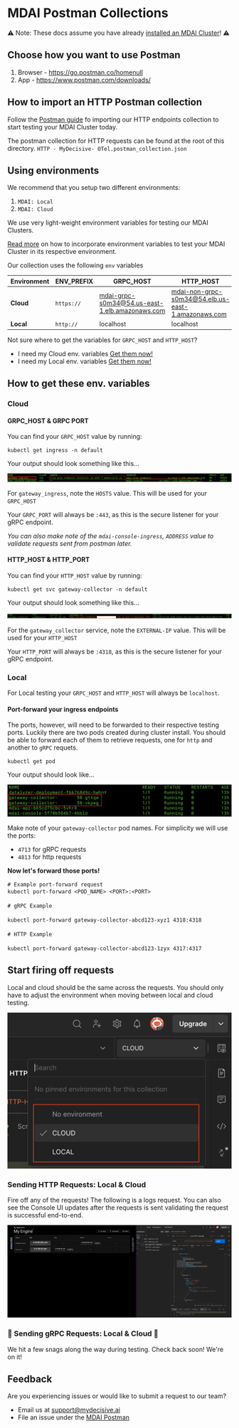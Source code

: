 # MDAI Postman Collections

⚠️ Note: These docs assume you have already [installed an MDAI Cluster](https://docs.mydecisive.ai/install/installation.html)! ⚠️

## Choose how you want to use Postman

1. Browser - https://go.postman.co/homenull
2. App - https://www.postman.com/downloads/

## How to import an HTTP Postman collection

Follow the [Postman guide](https://learning.postman.com/docs/getting-started/importing-and-exporting/importing-data/) fo importing our HTTP endpoints collection to start testing your MDAI Cluster today.

The postman collection for HTTP requests can be found at the root of this directory.
`HTTP - MyDecisive- OTel.postman_collection.json`

## Using environments

We recommend that you setup two different environments:
1. `MDAI: Local`
2. `MDAI: Cloud`

We use very light-weight environment variables for testing our MDAI Clusters.

[Read more](https://learning.postman.com/docs/sending-requests/variables/environment-variables/) on how to incorporate environment variables to test your MDAI Cluster in its respective environment.


Our collection uses the following `env` variables

| Environment | ENV_PREFIX | GRPC_HOST                                      | HTTP_HOST                                          | GRPC_PORT | HTTP_PORT |
|-------------| -----------|------------------------------------------------|----------------------------------------------------|-----------|-----------|
| **Cloud**   | `https://` | mdai-grpc-s0m34@54.us-east-1.elb.amazonaws.com | mdai-non-grpc-s0m34@54.elb.us-east-1.amazonaws.com | 443       | 4318      |
| **Local**   | `http://`  | localhost                                      | localhost                                          | 4317      | 4317      |


Not sure where to get the variables for `GRPC_HOST` and `HTTP_HOST`?
* I need my Cloud env. variables [Get them now!](./README.md#cloud)
* I need my Local env. variables [Get them now!](./README.md#cloud)


## How to get these env. variables



### Cloud

#### GRPC_HOST & GRPC PORT

You can find your `GRPC_HOST` value by running: 

```shell
kubectl get ingress -n default
```

Your output should look something like this...

<a href="ingress-output.png" target="_blank">
  <img alt="example ingress output" src="ingress-output.png" />
</a>

For `gateway_ingress`, note the `HOSTS` value. This will be used for your `GRPC_HOST`

Your `GRPC_PORT` will always be `:443`, as this is the secure listener for your gRPC endpoint.

*You can also make note of the `mdai-console-ingress`, `ADDRESS` value to validate requests sent from postman later.*

#### HTTP_HOST & HTTP_PORT

You can find your `HTTP_HOST` value by running: 

```shell
kubectl get svc gateway-collector -n default
```

Your output should look something like this...

<a href="service-output.png" target="_blank">
  <img alt="example ingress output" src="service-output.png" />
</a>


For the `gateway_collector` service, note the `EXTERNAL-IP` value. This will be used for your `HTTP_HOST`

Your `HTTP_PORT` will always be `:4318`, as this is the secure listener for your gRPC endpoint.


### Local


For Local testing your `GRPC_HOST` and `HTTP_HOST` will always be `localhost`.


#### Port-forward your ingress endpoints

The ports, however, will need to be forwarded to their respective testing ports. Luckily there are two pods created during cluster install. You should be able to forward each of them to retrieve requests, one for `http` and another to `gRPC` requets.

```shell
kubectl get pod
```

Your output should look like...

<a href="pods-output.png" target="_blank">
  <img alt="example pods output" src="pods-output.png" />
</a>

Make note of your `gateway-collector` pod names. For simplicity we will use the ports: 
* `4713` for gRPC requests 
* `4813` for http requests

**Now let's forward those ports!**

```shell
# Example port-forward request
kubectl port-forward <POD_NAME> <PORT>:<PORT>

# gRPC Example 

kubectl port-forward gateway-collector-abcd123-xyz1 4318:4318

# HTTP Example

kubectl port-forward gateway-collector-abcd123-1zyx 4317:4317
```

## Start firing off requests

Local and cloud should be the same across the requests. You should only have to adjust the environment when moving between local and cloud testing.

<a href="switch-env.png" target="_blank">
  <img alt="example: switch env" src="switch-env.png" />
</a>

### Sending HTTP Requests: Local & Cloud

Fire off any of the requests! The following is a logs request. You can also see the Console UI updates after the requests is sent validating the request is successful end-to-end.

<a href="send-logs.gif" target="_blank">
  <img alt="example: send logs" src="send-logs.gif" />
</a>

### 🚧 Sending gRPC Requests: Local & Cloud 🚧
We hit a few snags along the way during testing. Check back soon! We're on it!


## Feedback 

Are you experiencing issues or would like to submit a request to our team?
* Email us at <a href="mailto:support@mydecisive.ai" target="_blank">support@mydecisive.ai</a>
* File an issue under the <a href="https://github.com/DecisiveAI/postman/issues/new" target="_blank">MDAI Postman</a>